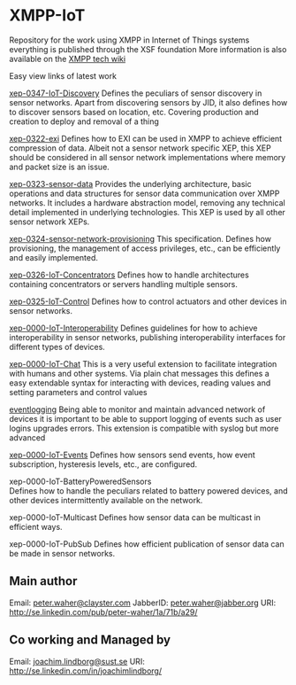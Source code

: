 XMPP-IoT
=======

Repository for the work using XMPP in Internet of Things systems everything is
published through the XSF foundation More information is also available on the
[XMPP tech wiki](http://wiki.xmpp.org/web/Tech_pages/IoT_systems)

Easy view links of latest work

[xep-0347-IoT-Discovery](http://htmlpreview.github.com/?https://github.com/joachimlindborg/XMPP-IoT/blob/master/iot-discovery.html)
		Defines the peculiars of sensor discovery in sensor networks. 
		Apart from discovering sensors by JID, it also defines how to 
		discover sensors based on location, etc.
		Covering production and creation to deploy and removal of a thing

[xep-0322-exi](http://htmlpreview.github.com/?https://github.com/joachimlindborg/XMPP-EXI/blob/master/exi.html)
		Defines how to EXI can be used in XMPP to achieve efficient 
		compression of data. Albeit not a sensor network specific XEP, 
		this XEP should be considered in all sensor network 
		implementations where memory and packet size is an issue.
		
[xep-0323-sensor-data](http://htmlpreview.github.com/?https://github.com/joachimlindborg/XMPP-IoT/blob/master/sensor-data.html)
		Provides the underlying architecture, basic operations and 
		data structures for sensor data communication over XMPP networks. 
		It includes a hardware abstraction model, removing any technical 
		detail implemented in underlying technologies. 
		This XEP is used by all other sensor network XEPs.
		
[xep-0324-sensor-network-provisioning](http://htmlpreview.github.com/?https://github.com/joachimlindborg/XMPP-IoT/blob/master/sensor-network-provisioning.html)
		This specification. Defines how provisioning, the management of
		access privileges, etc., can be efficiently and easily 
		implemented.
		
[xep-0326-IoT-Concentrators](http://htmlpreview.github.com/?https://github.com/joachimlindborg/XMPP-IoT/blob/master/sensor-network-concentrators.html)
		Defines how to handle architectures containing concentrators 
		or servers handling multiple sensors.

[xep-0325-IoT-Control](http://htmlpreview.github.com/?https://github.com/joachimlindborg/XMPP-IoT/blob/master/sensor-network-Control.html)
		Defines how to control actuators and other devices in
		sensor networks.

[xep-0000-IoT-Interoperability](http://htmlpreview.github.com/?https://github.com/joachimlindborg/XMPP-IoT/blob/master/xep-0000-IoT-Interoperability.html)
		Defines guidelines for how to achieve interoperability in 
		sensor networks, publishing interoperability interfaces for 
		different types of devices.
		
[xep-0000-IoT-Chat](http://htmlpreview.github.com/?https://github.com/joachimlindborg/XMPP-IoT/blob/master/xep-0000-IoT-Chat.html)
		This is a very useful extension to facilitate integration with
		humans and other systems. Via plain chat messages this defines
		a easy extendable syntax for interacting with devices, reading values
		and setting parameters and control values
		
[eventlogging](http://htmlpreview.github.com/?https://github.com/joachimlindborg/XMPP-IoT/blob/master/eventlogging.html)
		Being able to monitor and maintain advanced network of devices it is
		important to be able to support logging of events such as user logins
		upgrades errors. This extension is compatible with syslog but more advanced

[xep-0000-IoT-Events](http://htmlpreview.github.com/?https://github.com/joachimlindborg/XMPP-IoT/blob/master/iot-events.html)
		Defines how sensors send events, how event subscription, 
		hysteresis levels, etc., are configured.

xep-0000-IoT-BatteryPoweredSensors	
                Defines how to handle the peculiars related to battery powered
		devices, and other devices intermittently available on the network.
		
xep-0000-IoT-Multicast
		Defines how sensor data can be multicast in efficient ways.

xep-0000-IoT-PubSub
		Defines how efficient publication of sensor data can be made 
		in sensor networks.

## Main author
Email: peter.waher@clayster.com
JabberID: peter.waher@jabber.org
URI: http://se.linkedin.com/pub/peter-waher/1a/71b/a29/

## Co working and Managed by 
Email: joachim.lindborg@sust.se
URI: http://se.linkedin.com/in/joachimlindborg/
